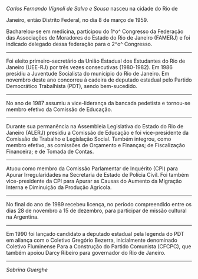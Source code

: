 

*Carlos Fernando Vignoli de Salvo e Sousa* nasceu na cidade do Rio de

Janeiro, então Distrito Federal, no dia 8 de março de 1959.



Bacharelou-se em medicina, participou do 1^o^ Congresso da Federação das Associações de Moradores do Estado do Rio de Janeiro (FAMERJ) e foi indicado delegado dessa federação para o 2^o^ Congresso.

-----------------------------------------------------------------------------------------------------------------------------------------------------------------------------------------------------



Foi eleito primeiro-secretário da União Estadual dos Estudantes do Rio de Janeiro (UEE-RJ) por três vezes consecutivas (1980-1982). Em 1986 presidiu a Juventude Socialista do município do Rio de Janeiro. Em novembro deste ano concorreu à cadeira de deputado estadual pelo Partido Democrático Trabalhista (PDT), sendo bem-sucedido.

------------------------------------------------------------------------------------------------------------------------------------------------------------------------------------------------------------------------------------------------------------------------------------------------------------------------------------------



No ano de 1987 assumiu a vice-liderança da bancada pedetista e tornou-se membro efetivo da Comissão de Educação.

----------------------------------------------------------------------------------------------------------------



Durante sua permanência na Assembleia Legislativa do Estado do Rio de Janeiro (ALERJ) presidiu a Comissão de Educação e foi vice-presidente da Comissão de Trabalho e Legislação Social. Também integrou, como membro efetivo, as comissões de Orçamento e Finanças; de Fiscalização Financeira; e de Tomada de Contas.

-----------------------------------------------------------------------------------------------------------------------------------------------------------------------------------------------------------------------------------------------------------------------------------------------------------------------



Atuou como membro da Comissão Parlamentar de Inquérito (CPI) para Apurar Irregularidades na Secretaria de Estado de Polícia Civil. Foi também vice-presidente da CPI para Apurar as Causas do Aumento da Migração Interna e Diminuição da Produção Agrícola.

------------------------------------------------------------------------------------------------------------------------------------------------------------------------------------------------------------------------------------------------------------



No final do ano de 1989 recebeu licença, no período compreendido entre os dias 28 de novembro a 15 de dezembro, para participar de missão cultural na Argentina.

----------------------------------------------------------------------------------------------------------------------------------------------------------------



Em 1990 foi lançado candidato a deputado estadual pela legenda do PDT em aliança com o Coletivo Gregório Bezerra, inicialmente denominado Coletivo Fluminense Para a Construção do Partido Comunista (CFCPC), que também apoiou Darcy Ribeiro para governador do Rio de Janeiro.

--------------------------------------------------------------------------------------------------------------------------------------------------------------------------------------------------------------------------------------------------------------------------------



*Sabrina Guerghe*



